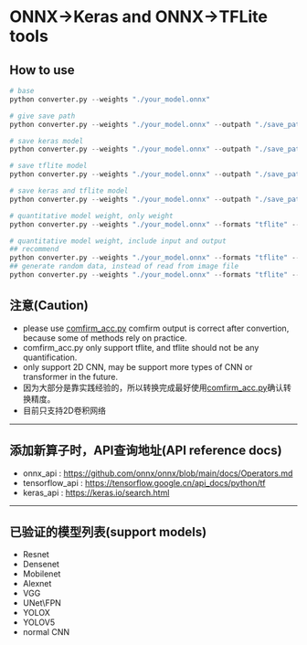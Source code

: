 #  ONNX->Keras and ONNX->TFLite tools

## How to use
```python
# base
python converter.py --weights "./your_model.onnx"

# give save path
python converter.py --weights "./your_model.onnx" --outpath "./save_path"

# save keras model
python converter.py --weights "./your_model.onnx" --outpath "./save_path" --formats "keras"

# save tflite model
python converter.py --weights "./your_model.onnx" --outpath "./save_path" --formats "tflite"

# save keras and tflite model
python converter.py --weights "./your_model.onnx" --outpath "./save_path" --formats "tflite" "keras"

# quantitative model weight, only weight
python converter.py --weights "./your_model.onnx" --formats "tflite" --weigthquant

# quantitative model weight, include input and output
## recommend
python converter.py --weights "./your_model.onnx" --formats "tflite" --int8 --imgroot "./dataset_path" --int8mean 0 0 0 --int8std 1 1 1
## generate random data, instead of read from image file
python converter.py --weights "./your_model.onnx" --formats "tflite" --int8
```

## 注意(Caution)
- please use [comfirm_acc.py](./test/comfirm_acc.py) comfirm output is correct after convertion, because some of methods rely on practice.
- comfirm_acc.py only support tflite, and tflite should not be any quantification.
- only support 2D CNN, may be support more types of CNN or transformer in the future.
- 因为大部分是靠实践经验的，所以转换完成最好使用[comfirm_acc.py](./test/comfirm_acc.py)确认转换精度。
- 目前只支持2D卷积网络
---

## 添加新算子时，API查询地址(API reference docs)
- onnx_api : https://github.com/onnx/onnx/blob/main/docs/Operators.md
- tensorflow_api : https://tensorflow.google.cn/api_docs/python/tf
- keras_api : https://keras.io/search.html
---

## 已验证的模型列表(support models)
- Resnet
- Densenet
- Mobilenet
- Alexnet
- VGG
- UNet\FPN
- YOLOX
- YOLOV5
- normal CNN
